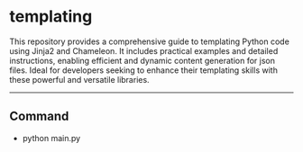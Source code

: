 # templating
This repository provides a comprehensive guide to templating Python code using Jinja2 and Chameleon. It includes practical examples and detailed instructions, enabling efficient and dynamic content generation for json files. Ideal for developers seeking to enhance their templating skills with these powerful and versatile libraries.

---
## Command
- python main.py
